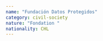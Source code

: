 ```yaml
---
name: "Fundación Datos Protegidos"
category: civil-society
nature: "Fondation "
nationality: CHL
---
```

    